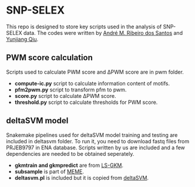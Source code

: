 # SNP-SELEX

This repo is designed to store key scripts used in the analysis of SNP-SELEX data. The codes were written by [André M. Ribeiro dos Santos](mailto:andremrsantos@gmail.com) and [Yunjiang Qiu](mailto:serein927@gmail.com). 

## PWM score calculation

Scripts used to calculate PWM score and ΔPWM score are in pwm folder. 

- **compute-ic.py** script to calculate information content of motifs.
- **pfm2pwm.py** script to transform pfm to pwm.
- **score.py** script to calculate ΔPWM score.
- **threshold.py** script to calculate thresholds for PWM score.

## deltaSVM model 

Snakemake pipelines used for deltaSVM model training and testing are included in deltasvm folder. To run it, you need to download fastq files from PRJEB9797 in ENA database. Scripts written by us are included and a few dependencies are needed to be obtained seperately.

- **gkmtrain and gkmpredict** are from [LS-GKM](https://github.com/Dongwon-Lee/lsgkm).
- **subsample** is part of [MEME](http://meme-suite.org/doc/fasta-subsample.html). 
- **deltasvm.pl** is included but it is copied from [deltaSVM](http://www.beerlab.org/deltasvm/).

